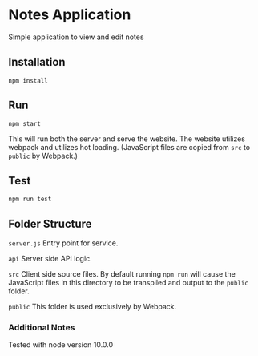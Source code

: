 # Notes Application

Simple application to view and edit notes

## Installation

    npm install

## Run

    npm start

This will run both the server and serve the website. The website utilizes webpack and utilizes hot loading. (JavaScript files are copied from `src` to `public` by Webpack.)

## Test

    npm run test

## Folder Structure

`server.js` Entry point for service.

`api` Server side API logic.

`src` Client side source files. By default running `npm run` will cause the JavaScript files in this directory to be transpiled and output to the `public` folder.

`public` This folder is used exclusively by Webpack.

### Additional Notes

Tested with node version 10.0.0
